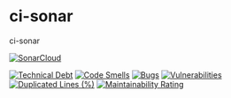 # ci-sonar
ci-sonar

[![SonarCloud](https://sonarcloud.io/images/project_badges/sonarcloud-black.svg)](https://sonarcloud.io/summary/new_code?id=renanmorais_ci-sonar)

[![Technical Debt](https://sonarcloud.io/api/project_badges/measure?project=renanmorais_ci-sonar&metric=sqale_index)](https://sonarcloud.io/summary/new_code?id=renanmorais_ci-sonar)
[![Code Smells](https://sonarcloud.io/api/project_badges/measure?project=renanmorais_ci-sonar&metric=code_smells)](https://sonarcloud.io/summary/new_code?id=renanmorais_ci-sonar)
[![Bugs](https://sonarcloud.io/api/project_badges/measure?project=renanmorais_ci-sonar&metric=bugs)](https://sonarcloud.io/summary/new_code?id=renanmorais_ci-sonar)
[![Vulnerabilities](https://sonarcloud.io/api/project_badges/measure?project=renanmorais_ci-sonar&metric=vulnerabilities)](https://sonarcloud.io/summary/new_code?id=renanmorais_ci-sonar)
[![Duplicated Lines (%)](https://sonarcloud.io/api/project_badges/measure?project=renanmorais_ci-sonar&metric=duplicated_lines_density)](https://sonarcloud.io/summary/new_code?id=renanmorais_ci-sonar)
[![Maintainability Rating](https://sonarcloud.io/api/project_badges/measure?project=renanmorais_ci-sonar&metric=sqale_rating)](https://sonarcloud.io/summary/new_code?id=renanmorais_ci-sonar)
